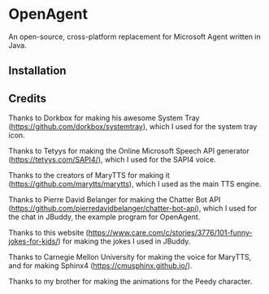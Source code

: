 # OpenAgent
An open-source, cross-platform replacement for Microsoft Agent written in Java.

## Installation

## Credits
Thanks to Dorkbox for making his awesome System Tray (https://github.com/dorkbox/systemtray), which I used for the system tray icon.

Thanks to Tetyys for making the Online Microsoft Speech API generator (https://tetyys.com/SAPI4/), which I used for the SAPI4 voice.

Thanks to the creators of MaryTTS for making it (https://github.com/marytts/marytts), which I used as the main TTS engine.

Thanks to Pierre David Belanger for making the Chatter Bot API (https://github.com/pierredavidbelanger/chatter-bot-api), which I used for the chat in JBuddy, the example program for OpenAgent.

Thanks to this website (https://www.care.com/c/stories/3776/101-funny-jokes-for-kids/) for making the jokes I used in JBuddy.

Thanks to Carnegie Mellon University for making the voice for MaryTTS, and for making Sphinx4 (https://cmusphinx.github.io/).

Thanks to my brother for making the animations for the Peedy character.
